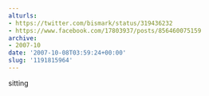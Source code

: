 ```yaml
---
alturls:
- https://twitter.com/bismark/status/319436232
- https://www.facebook.com/17803937/posts/856460075159
archive:
- 2007-10
date: '2007-10-08T03:59:24+00:00'
slug: '1191815964'
---
```


sitting

